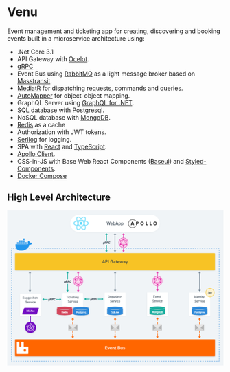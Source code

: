 # Venu
Event management and ticketing app for creating, discovering and booking events built in a microservice architecture using:
* .Net Core 3.1
* API Gateway with [Ocelot](https://github.com/ThreeMammals/Ocelot).
* [gRPC](https://grpc.io) 
* Event Bus using [RabbitMQ](https://www.rabbitmq.com/) as a light message broker based on [Masstransit](http://masstransit-project.com/). 
* [MediatR](https://github.com/jbogard/MediatR) for dispatching requests, commands and queries.
* [AutoMapper](https://github.com/AutoMapper/AutoMapper) for object-object mapping.
* GraphQL Server using [GraphQL for .NET](https://github.com/graphql-dotnet/graphql-dotnet).
* SQL database with [Postgresql](https://www.postgresql.org/).
* NoSQL database with [MongoDB](https://www.mongodb.com/).
* [Redis](https://redis.io/) as a cache
* Authorization with JWT tokens.
* [Serilog](https://github.com/serilog/serilog) for logging.
* SPA with [React](https://github.com/facebook/react) and [TypeScript](https://github.com/microsoft/TypeScript).
* [Apollo Client](https://github.com/apollographql/apollo-client).
* CSS-in-JS with Base Web React Components ([Baseui](https://github.com/uber/baseweb)) and [Styled-Components](https://github.com/styled-components/styled-components).
* [Docker Compose](https://docs.docker.com/compose/)

## High Level Architecture
![Architecture](assets/architecture-diagram.png?)